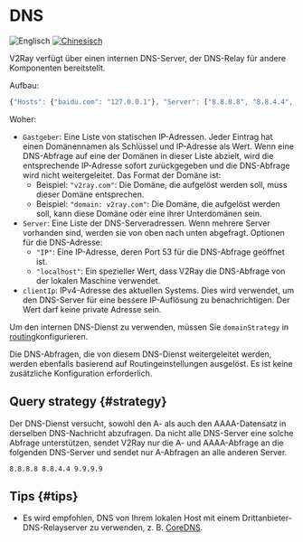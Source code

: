 # DNS

![Englisch](../resources/englishc.svg) [![Chinesisch](../resources/chinese.svg)](https://www.v2ray.com/chapter_02/04_dns.html)

V2Ray verfügt über einen internen DNS-Server, der DNS-Relay für andere Komponenten bereitstellt.

Aufbau:

```javascript
{"Hosts": {"baidu.com": "127.0.0.1"}, "Server": ["8.8.8.8", "8.8.4.4", "localhost"], "clientIp": "1.2.3.4" }
```

Woher:

* `Gastgeber`: Eine Liste von statischen IP-Adressen. Jeder Eintrag hat einen Domänennamen als Schlüssel und IP-Adresse als Wert. Wenn eine DNS-Abfrage auf eine der Domänen in dieser Liste abzielt, wird die entsprechende IP-Adresse sofort zurückgegeben und die DNS-Abfrage wird nicht weitergeleitet. Das Format der Domäne ist: 
  * Beispiel: `"v2ray.com"`: Die Domäne, die aufgelöst werden soll, muss dieser Domäne entsprechen.
  * Beispiel: `"domain: v2ray.com"`: Die Domäne, die aufgelöst werden soll, kann diese Domäne oder eine ihrer Unterdomänen sein.
* `Server`: Eine Liste der DNS-Serveradressen. Wenn mehrere Server vorhanden sind, werden sie von oben nach unten abgefragt. Optionen für die DNS-Adresse: 
  * `"IP"`: Eine IP-Adresse, deren Port 53 für die DNS-Abfrage geöffnet ist.
  * `"localhost"`: Ein spezieller Wert, dass V2Ray die DNS-Abfrage von der lokalen Maschine verwendet.
* `clientIp`: IPv4-Adresse des aktuellen Systems. Dies wird verwendet, um den DNS-Server für eine bessere IP-Auflösung zu benachrichtigen. Der Wert darf keine private Adresse sein.

Um den internen DNS-Dienst zu verwenden, müssen Sie `domainStrategy` in [routing](routing.md)konfigurieren.

Die DNS-Abfragen, die von diesem DNS-Dienst weitergeleitet werden, werden ebenfalls basierend auf Routingeinstellungen ausgelöst. Es ist keine zusätzliche Konfiguration erforderlich.

## Query strategy {#strategy}

Der DNS-Dienst versucht, sowohl den A- als auch den AAAA-Datensatz in derselben DNS-Nachricht abzufragen. Da nicht alle DNS-Server eine solche Abfrage unterstützen, sendet V2Ray nur die A- und AAAA-Abfrage an die folgenden DNS-Server und sendet nur A-Abfragen an alle anderen Server.

```text
8.8.8.8 8.8.4.4 9.9.9.9
```

## Tips {#tips}

* Es wird empfohlen, DNS von Ihrem lokalen Host mit einem Drittanbieter-DNS-Relayserver zu verwenden, z. B. [CoreDNS](https://coredns.io/).
